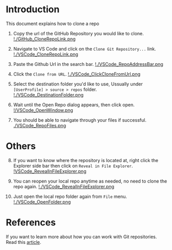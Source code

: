 # Introduction

This document explains how to clone a repo

1. Copy the url of the GitHub Repository you would like to clone.
[!./GitHub_CloneRepoLink.png](./GitHub_CloneRepoLink.png)

2. Navigate to VS Code and click on the `Clone Git Repository...` link.
[!./VSCode_CloneRepoLink.png](./VSCode_CloneRepoLink.png)

3. Paste the Github Url in the search bar.
[!./VSCode_RepoAddressBar.png](./VSCode_RepoAddressBar.png)

4. Click the `Clone from URL`.
[!./VSCode_ClickCloneFromUrl.png](VSCode_ClickCloneFromUrl.png)

5. Select the destination folder you'd like to use, Ussually under `[UserProfile] > source > repos` folder. 
[!./VSCode_DestinationFolder.png](VSCode_DestinationFolder.png)

6. Wait until the Open Repo dialog appears, then click open.
[!/VSCode_OpenWindow.png](VSCode_OpenWindow.png)

7. You should be able to navigate through your files if successful.
[./VSCode_RepoFiles.png](VSCode_RepoFiles.png)

# Others

8. If you want to know where the repository is located at, right click the Explorer side bar then click on `Reveal in File Explorer`. 
[!VSCode_RevealInFileExplorer.png](VSCode_RevealInFileExplorer.png)

9. You can reopen your local repo anytime as needed, no need to clone the repo again.
[!./VSCode_RevealInFileExplorer.png](VSCode_RevealInFileExplorer.png)

10. Just open the local repo folder again from `File` menu.
[!./VSCode_OpenFolder.png](VSCode_OpenFolder.png)

# References

If you want to learn more about how you can work with Git repositories. Read this [article](https://code.visualstudio.com/docs/sourcecontrol/intro-to-git).

